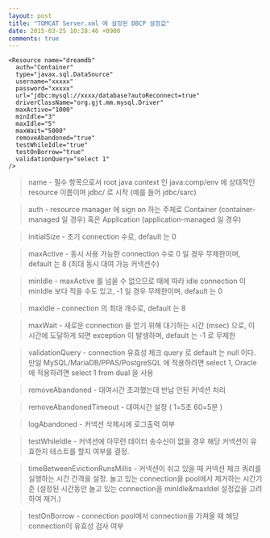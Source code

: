 ```yaml
---
layout: post
title: "TOMCAT Server.xml 에 설정된 DBCP 설정값"
date: 2015-03-25 10:28:46 +0900
comments: true
---
```




```
<Resource name="dreamdb"  
  auth="Container"  
  type="javax.sql.DataSource"  
  username="xxxxx"  
  password="xxxxx"                         	
  url="jdbc:mysql://xxxx/database?autoReconnect=true"
  driverClassName="org.gjt.mm.mysql.Driver"
  maxActive="1000"
  minIdle="3"
  maxIdle="5"
  maxWait="5000"
  removeAbandoned="true"
  testWhileIdle="true"
  testOnBorrow="true"
  validationQuery="select 1"
/>
```

> name - 필수 항목으로서 root java context 인 java:comp/env 에 상대적인 resource 이름이며 jdbc/ 로 시작 (예를 들어 jdbc/sarc)

> auth - resource manager 에 sign on 하는 주체로 Container (container-managed 일 경우) 혹은 Application (application-managed 일 경우)

> initialSize - 초기 connection 수로, default 는 0

> maxActive - 동시 사용 가능한 connection 수로 0 일 경우 무제한이며, default 는 8
(최대 동시 대여 가능 커넥션수)

> minIdle - maxActive 를 넘을 수 없으므로 때에 따라 idle connection 이 minIdle 보다 적을 수도 있고, -1 일 경우 무제한이며, default 는 0

> maxIdle - connection 의 최대 개수로, default 는 8

> maxWait - 새로운 connection 을 얻기 위해 대기하는 시간 (msec) 으로, 이 시간에 도달하게 되면 exception 이 발생하며, default 는 -1 로 무제한

> validationQuery - connection 유효성 체크 query 로 default 는 null 이다. 만일 MySQL/MariaDB/PPAS/PostgreSQL 에 적용하려면 select 1, Oracle 에 적용하려면 select 1 from dual 을 사용

> removeAbandoned - 대여시간 초과했는데 반납 안된 커넥션 처리

> removeAbandonedTimeout - 대여시간 설정 ( 1=5초 60=5분 )

> logAbandoned - 커넥션 삭제시에 로그출력 여부

> testWhileIdle - 커넥션에 아무런 데이터 송수신이 없을 경우 해당 커넥션이 유효한지 테스트를 할지 여부를 결정.

> timeBetweenEvictionRunsMillis - 커넥션이 쉬고 있을 때 커넥션 체크 쿼리를 실행하는 시간 간격을 설정. 놀고 있는 connection을 pool에서 제거하는 시간기준 (설정된 시간동안 놀고 있는 connection을 minIdle&maxIdel 설정값을 고려하여 제거.)

> testOnBorrow - connection pool에서 connection을 가져올 때 해당 connection이 유효성 검사 여부
